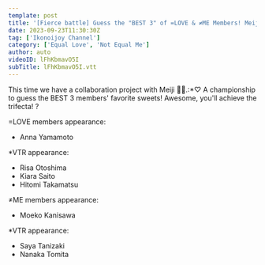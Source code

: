 ```yaml
---
template: post
title: '[Fierce battle] Guess the "BEST 3" of =LOVE & ≠ME Members! Meiji Sweets Derby!'
date: 2023-09-23T11:30:30Z
tag: ['Ikonoijoy Channel']
category: ['Equal Love', 'Not Equal Me']
author: auto 
videoID: lFhKbmavO5I
subTitle: lFhKbmavO5I.vtt
---
```

This time we have a collaboration project with Meiji 🍫🍭.:*♡
A championship to guess the BEST 3 members' favorite sweets!
Awesome, you'll achieve the trifecta! ?

=LOVE members appearance:

- Anna Yamamoto

*VTR appearance:

- Risa Otoshima
- Kiara Saito
- Hitomi Takamatsu

≠ME members appearance:

- Moeko Kanisawa

*VTR appearance:

- Saya Tanizaki
- Nanaka Tomita
